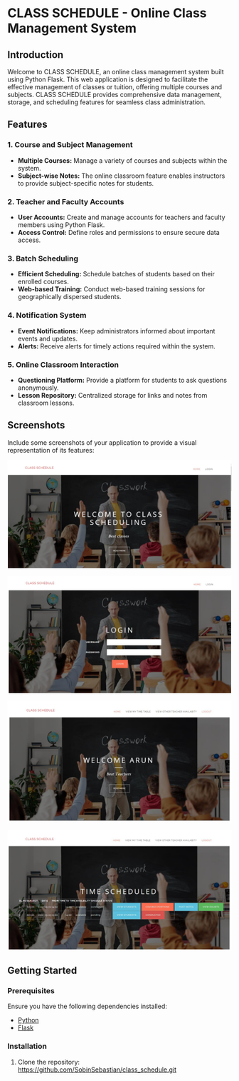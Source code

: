 # CLASS SCHEDULE - Online Class Management System

## Introduction

Welcome to CLASS SCHEDULE, an online class management system built using Python Flask. This web application is designed to facilitate the effective management of classes or tuition, offering multiple courses and subjects. CLASS SCHEDULE provides comprehensive data management, storage, and scheduling features for seamless class administration.

## Features

### 1. Course and Subject Management

- **Multiple Courses:** Manage a variety of courses and subjects within the system.
- **Subject-wise Notes:** The online classroom feature enables instructors to provide subject-specific notes for students.

### 2. Teacher and Faculty Accounts

- **User Accounts:** Create and manage accounts for teachers and faculty members using Python Flask.
- **Access Control:** Define roles and permissions to ensure secure data access.

### 3. Batch Scheduling

- **Efficient Scheduling:** Schedule batches of students based on their enrolled courses.
- **Web-based Training:** Conduct web-based training sessions for geographically dispersed students.

### 4. Notification System

- **Event Notifications:** Keep administrators informed about important events and updates.
- **Alerts:** Receive alerts for timely actions required within the system.

### 5. Online Classroom Interaction

- **Questioning Platform:** Provide a platform for students to ask questions anonymously.
- **Lesson Repository:** Centralized storage for links and notes from classroom lessons.

## Screenshots

Include some screenshots of your application to provide a visual representation of its features:

![Screenshot 1](https://github.com/SobinSebastian/class_schedule/blob/main/Screenshots/Screenshot%202024-01-21%20220041.png)

![Screenshot 2](https://github.com/SobinSebastian/class_schedule/blob/main/Screenshots/Screenshot%202024-01-21%20220120.png)

![Screenshot 3](https://github.com/SobinSebastian/class_schedule/blob/main/Screenshots/Screenshot%202024-01-21%20220136.png)

![Screenshot 4](https://github.com/SobinSebastian/class_schedule/blob/main/Screenshots/Screenshot%202024-01-21%20220149.png)

## Getting Started

### Prerequisites

Ensure you have the following dependencies installed:

- [Python](https://www.python.org/)
- [Flask](https://flask.palletsprojects.com/en/2.1.x/)

### Installation

1. Clone the repository:
   https://github.com/SobinSebastian/class_schedule.git
